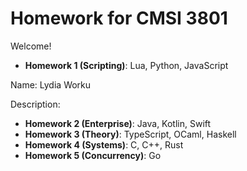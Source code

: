 # Homework for CMSI 3801

Welcome!

- **Homework 1 (Scripting)**: Lua, Python, JavaScript
  
Name: Lydia Worku

Description:

- **Homework 2 (Enterprise)**: Java, Kotlin, Swift
- **Homework 3 (Theory)**: TypeScript, OCaml, Haskell
- **Homework 4 (Systems)**: C, C++, Rust
- **Homework 5 (Concurrency)**: Go
